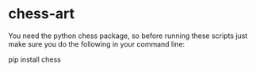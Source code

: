 # chess-art

You need the python chess package, so before running these scripts just make sure you do the following in your command line:

pip install chess
